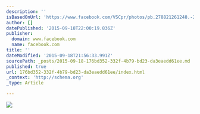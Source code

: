 ```yaml
---
description: ''
isBasedOnUrl: 'https://www.facebook.com/VSCpr/photos/pb.278821261248.-2207520000.1442612627./10152506174836249/?type=3&theater'
author: []
datePublished: '2015-09-18T22:00:19.836Z'
publisher:
  domain: www.facebook.com
  name: facebook.com
title: ''
dateModified: '2015-09-18T21:56:33.991Z'
sourcePath: _posts/2015-09-18-176bd352-332f-4b79-bd23-da3eaedd61ee.md
published: true
url: 176bd352-332f-4b79-bd23-da3eaedd61ee/index.html
_context: 'http://schema.org'
_type: Article

---
```

![](https://scontent.fsnc1-1.fna.fbcdn.net/hphotos-xpf1/t31.0-8/10865920_10152506174836249_1482774203631827998_o.jpg)